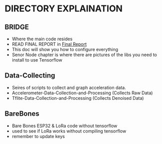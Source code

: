 # DIRECTORY EXPLAINATION

## BRIDGE
- Where the main code resides
- READ FINAL REPORT in [Final Report](https://github.com/GioMonci/BRIDGE/blob/main/Bridge_Fall2024%E2%80%93Spring2025/Documentation/BRIDGE%20Project%20-%20Final%20Report.pdf)
- This doc will show you how to configure everything
- Senor Node chapter is where there are pictures of the libs you need to install to use Tensorflow

## Data-Collecting
- Seires of scripts to collect and graph acceleration data.
- Accelerometer-Data-Collection-and-Processing (Collects Raw Data)
- Tflite-Data-Collection-and-Processing (Collects Denoised Data)

## BareBones
- Bare Bones ESP32 & LoRa code without tensorflow
- used to see if LoRa works without compiling tensorflow
- remember to update keys

